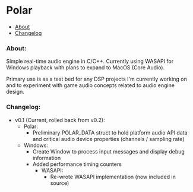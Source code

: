 # Polar

- [About](#about)
- [Changelog](#changelog)

### About: <a name="about"></a>

Simple real-time audio engine in C/C++. Currently using WASAPI for Windows playback with plans to expand to MacOS (Core Audio).

Primary use is as a test bed for any DSP projects I'm currently working on and to experiment with game audio concepts related to audio engine design.

### Changelog: <a name="changelog"></a>
    
- v0.1 (Current, rolled back from v0.2):
    - Polar:
        - Preliminary POLAR_DATA struct to hold platform audio API data and critical audio device properties (channels / sampling rate)
    - Windows:
        - Create Window to process input messages and display debug information
        - Added performance timing counters
            - WASAPI:
                - Re-wrote WASAPI implementation (now included in source)